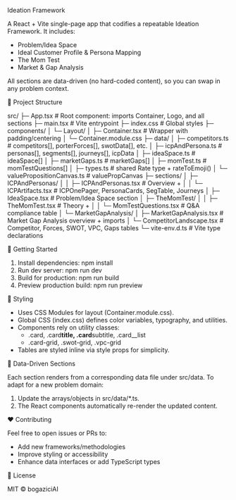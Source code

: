 Ideation Framework

A React + Vite single-page app that codifies a repeatable Ideation Framework. It includes:

- Problem/Idea Space
- Ideal Customer Profile & Persona Mapping
- The Mom Test
- Market & Gap Analysis

All sections are data-driven (no hard-coded content), so you can swap in any problem context.

📁 Project Structure

src/
├─ App.tsx # Root component: imports Container, Logo, and all sections
├─ main.tsx # Vite entrypoint
├─ index.css # Global styles
├─ components/
│ └─ Layout/
│ ├─ Container.tsx # Wrapper with padding/centering
│ └─ Container.module.css
├─ data/
│ ├─ competitors.ts # competitors[], porterForces[], swotData[], etc.
│ ├─ icpAndPersona.ts # personas[], segments[], journeys[], icpData
│ ├─ ideaSpace.ts # ideaSpace[]
│ ├─ marketGaps.ts # marketGaps[]
│ ├─ momTest.ts # momTestQuestions[]
│ ├─ types.ts # shared Rate type + rateToEmoji()
│ └─ valuePropositionCanvas.ts # valuePropCanvas
├─ sections/
│ ├─ ICPAndPersonas/
│ │ ├─ ICPAndPersonas.tsx # Overview + <ICPArtifacts />
│ │ └─ ICPArtifacts.tsx # ICPOnePager, PersonaCards, SegTable, Journeys
│ ├─ IdeaSpace.tsx # Problem/Idea Space section
│ ├─ TheMomTest/
│ │ ├─ TheMomTest.tsx # Theory + <MomTestQuestions />
│ │ └─ MomTestQuestions.tsx # Q&A compliance table
│ └─ MarketGapAnalysis/
│ ├─ MarketGapAnalysis.tsx # Market Gap Analysis overview + imports
│ └─ CompetitorLandscape.tsx # Competitor, Forces, SWOT, VPC, Gaps tables
└─ vite-env.d.ts # Vite type declarations

🚀 Getting Started

1. Install dependencies:
   npm install
2. Run dev server:
   npm run dev
3. Build for production:
   npm run build
4. Preview production build:
   npm run preview

🎨 Styling

- Uses CSS Modules for layout (Container.module.css).
- Global CSS (index.css) defines color variables, typography, and utilities.
- Components rely on utility classes:
  - .card, .card**title, .card**subtitle, .card\_\_list
  - .card-grid, .swot-grid, .vpc-grid
- Tables are styled inline via style props for simplicity.

🔄 Data-Driven Sections

Each section renders from a corresponding data file under src/data. To adapt for a new problem domain:

1. Update the arrays/objects in src/data/\*.ts.
2. The React components automatically re-render the updated content.

❤️ Contributing

Feel free to open issues or PRs to:

- Add new frameworks/methodologies
- Improve styling or accessibility
- Enhance data interfaces or add TypeScript types

📜 License

MIT © bogaziciAI
